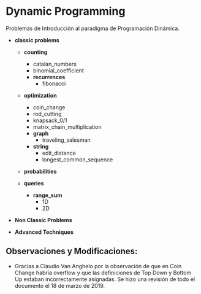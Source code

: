 # Dynamic Programming

Problemas de Introducción al paradigma de Programación Dinámica.

- **classic problems**
	- **counting**
		- catalan_numbers
		- binomial_coefficient
		- **recurrences**
			- fibonacci
		
	- **optimization**
		- coin_change
		- rod_cutting
		- knapsack_0/1
		- matrix_chain_multiplication
		- **graph**
			- traveling_salesman
		- **string**
			- edit_distance
			- longest_common_sequence
	
	- **probabilities**

	- **queries**
		- **range_sum** 
			- 1D
			- 2D

- **Non Classic Problems**



- **Advanced Techniques**

## Observaciones y Modificaciones:

- Gracias a Claudio Van Anghelo por la observación de que en Coin Change habría overflow y que las definiciones de Top Down y Bottom Up estaban incorrectamente asignadas. Se hizo una revisión de todo el documento el 18 de marzo de 2019.
